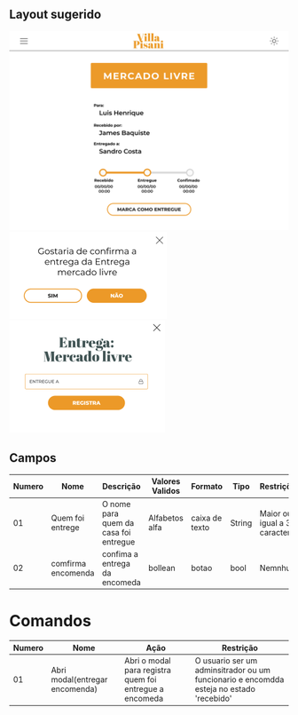 ## Layout sugerido

![Layout da lista de entregas](../images/entrega-unico.png)
![Layout da Criar encomenda](../images/confirma-entrega.png)
![Layout da Criar encomenda](../images/entregar-encomenda.png)

## Campos

| Numero | Nome               | Descrição                             | Valores Validos | Formato        | Tipo   | Restrições                    |
| ------ | ------------------ | ------------------------------------- | --------------- | -------------- | ------ | ----------------------------- |
| 01     | Quem foi entrege   | O nome para quem da casa foi entregue | Alfabetos alfa  | caixa de texto | String | Maior ou igual a 3 caracteres |
| 02     | comfirma encomenda | confima a entrega da encomeda         | bollean         | botao          | bool   | Nemnhum                       |

# Comandos

| Numero | Nome                           | Ação                                                    | Restrição                                                                               |
| ------ | ------------------------------ | ------------------------------------------------------- | --------------------------------------------------------------------------------------- |
| 01     | Abri modal(entregar encomenda) | Abri o modal para registra quem foi entregue a encomeda | O usuario ser um adminsitrador ou um funcionario e encomdda esteja no estado 'recebido' |

